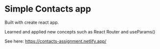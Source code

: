 # Simple Contacts app

Built with create react app.

Learned and applied new concepts such as React Router and useParams()

See here: https://contacts-assignment.netlify.app/
